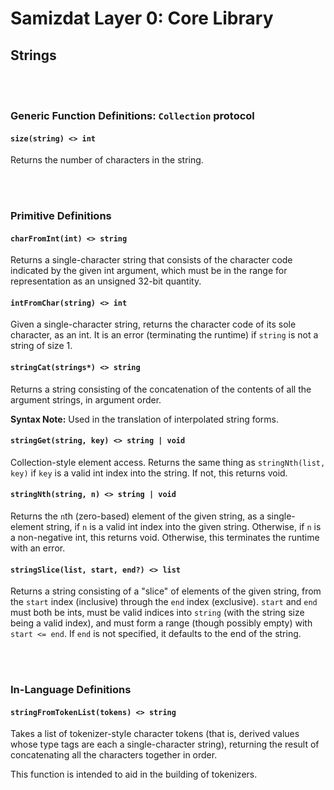 Samizdat Layer 0: Core Library
==============================

Strings
-------

<br><br>
### Generic Function Definitions: `Collection` protocol

#### `size(string) <> int`

Returns the number of characters in the string.


<br><br>
### Primitive Definitions

#### `charFromInt(int) <> string`

Returns a single-character string that consists of the character
code indicated by the given int argument, which must be in the
range for representation as an unsigned 32-bit quantity.

#### `intFromChar(string) <> int`

Given a single-character string, returns the character code
of its sole character, as an int. It is an error (terminating
the runtime) if `string` is not a string of size 1.

#### `stringCat(strings*) <> string`

Returns a string consisting of the concatenation of the contents
of all the argument strings, in argument order.

**Syntax Note:** Used in the translation of interpolated string forms.

#### `stringGet(string, key) <> string | void`

Collection-style element access. Returns the same thing as
`stringNth(list, key)` if `key` is a valid int index into the string.
If not, this returns void.

#### `stringNth(string, n) <> string | void`

Returns the `n`th (zero-based) element of the given string, as a
single-element string, if `n` is a valid int index into the given
string. Otherwise, if `n` is a non-negative int, this returns void.
Otherwise, this terminates the runtime with an error.

#### `stringSlice(list, start, end?) <> list`

Returns a string consisting of a "slice" of elements of the given
string, from the `start` index (inclusive) through the `end` index
(exclusive). `start` and `end` must both be ints, must be valid indices
into `string` (with the string size being a valid index), and must form a
range (though possibly empty) with `start <= end`. If `end` is not
specified, it defaults to the end of the string.


<br><br>
### In-Language Definitions

#### `stringFromTokenList(tokens) <> string`

Takes a list of tokenizer-style character tokens (that is, derived values
whose type tags are each a single-character string), returning the result
of concatenating all the characters together in order.

This function is intended to aid in the building of tokenizers.
